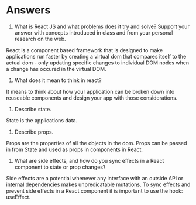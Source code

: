 # Answers

1. What is React JS and what problems does it try and solve? Support your answer with concepts introduced in class and from your personal research on the web.

React is a component based framework that is designed to make applications run faster by creating a virtual dom that compares itself to the actual dom - only updating specific changes to individual DOM nodes when a change has occured in the virtual DOM. 

1. What does it mean to think in react?

It means to think about how your application can be broken down into reuseable components and design your app with those considerations. 

1. Describe state.

State is the applications data.

1. Describe props.

Props are the properties of all the objects in the dom. Props can be passed in from State and
used as props in components in React. 

1. What are side effects, and how do you sync effects in a React component to state or prop changes?

Side effects are a potential whenever any interface with an outside API or internal dependencies 
makes unpredicatable mutations. To sync effects and prevent side effects in a React component 
it is important to use the hook: useEffect. 
